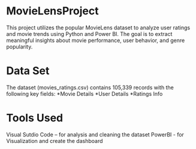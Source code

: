 # MovieLensProject
This project utilizes the popular MovieLens dataset to analyze user ratings and movie trends using Python and Power BI. The goal is to extract meaningful insights about movie performance, user behavior, and genre popularity.
# Data Set
The dataset (movies_ratings.csv) contains 105,339 records with the following key fields:
*Movie Details
*User Details
*Ratings Info
# Tools Used
Visual Sutdio Code – for analysis and cleaning the dataset
PowerBI - for Visualization and create the dashboard
